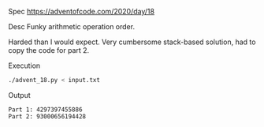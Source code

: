 Spec https://adventofcode.com/2020/day/18

Desc Funky arithmetic operation order.

Harded than I would expect. Very cumbersome stack-based solution, had to copy the code for part 2.

Execution

```bash
./advent_18.py < input.txt
```

Output

```
Part 1: 4297397455886
Part 2: 93000656194428
```

